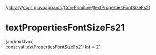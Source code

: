 //[library](../../../index.md)/[com.glovoapp.uds](../index.md)/[CorePrimitive](index.md)/[textPropertiesFontSizeFs21](text-properties-font-size-fs21.md)

# textPropertiesFontSizeFs21

[androidJvm]\
const val [textPropertiesFontSizeFs21](text-properties-font-size-fs21.md): [Int](https://kotlinlang.org/api/latest/jvm/stdlib/kotlin/-int/index.html) = 21
